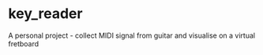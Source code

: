 # key_reader
A personal project - collect MIDI signal from guitar and visualise on a virtual fretboard
